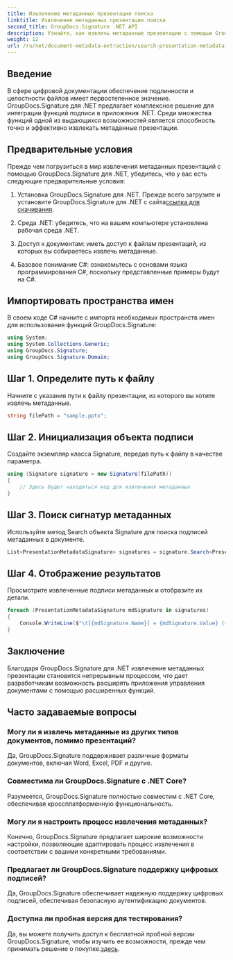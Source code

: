 ```yaml
---
title: Извлечение метаданных презентации поиска
linktitle: Извлечение метаданных презентации поиска
second_title: GroupDocs.Signature .NET API
description: Узнайте, как извлечь метаданные презентации с помощью GroupDocs.Signature для .NET. Расширьте свои возможности управления документами без особых усилий.
weight: 12
url: /ru/net/document-metadata-extraction/search-presentation-metadata-extraction/
---
```

## Введение
В сфере цифровой документации обеспечение подлинности и целостности файлов имеет первостепенное значение. GroupDocs.Signature для .NET предлагает комплексное решение для интеграции функций подписи в приложения .NET. Среди множества функций одной из выдающихся возможностей является способность точно и эффективно извлекать метаданные презентации.
## Предварительные условия
Прежде чем погрузиться в мир извлечения метаданных презентаций с помощью GroupDocs.Signature для .NET, убедитесь, что у вас есть следующие предварительные условия:
1.  Установка GroupDocs.Signature для .NET. Прежде всего загрузите и установите GroupDocs.Signature для .NET с сайта[ссылка для скачивания](https://releases.groupdocs.com/signature/net/).
   
2. Среда .NET: убедитесь, что на вашем компьютере установлена рабочая среда .NET.
   
3. Доступ к документам: иметь доступ к файлам презентаций, из которых вы собираетесь извлечь метаданные.
   
4. Базовое понимание C#: ознакомьтесь с основами языка программирования C#, поскольку представленные примеры будут на C#.

## Импортировать пространства имен
В своем коде C# начните с импорта необходимых пространств имен для использования функций GroupDocs.Signature:
```csharp
using System;
using System.Collections.Generic;
using GroupDocs.Signature;
using GroupDocs.Signature.Domain;
```
## Шаг 1. Определите путь к файлу
Начните с указания пути к файлу презентации, из которого вы хотите извлечь метаданные.
```csharp
string filePath = "sample.pptx";
```
## Шаг 2. Инициализация объекта подписи
Создайте экземпляр класса Signature, передав путь к файлу в качестве параметра.
```csharp
using (Signature signature = new Signature(filePath))
{
    // Здесь будет находиться код для извлечения метаданных
}
```
## Шаг 3. Поиск сигнатур метаданных
Используйте метод Search объекта Signature для поиска подписей метаданных в документе.
```csharp
List<PresentationMetadataSignature> signatures = signature.Search<PresentationMetadataSignature>(SignatureType.Metadata);
```
## Шаг 4. Отображение результатов
Просмотрите извлеченные подписи метаданных и отобразите их детали.
```csharp
foreach (PresentationMetadataSignature mdSignature in signatures)
{
    Console.WriteLine($"\t[{mdSignature.Name}] = {mdSignature.Value} ({mdSignature.Type})");
}
```

## Заключение
Благодаря GroupDocs.Signature для .NET извлечение метаданных презентации становится непрерывным процессом, что дает разработчикам возможность расширять приложения управления документами с помощью расширенных функций.
## Часто задаваемые вопросы
### Могу ли я извлечь метаданные из других типов документов, помимо презентаций?
Да, GroupDocs.Signature поддерживает различные форматы документов, включая Word, Excel, PDF и другие.
### Совместима ли GroupDocs.Signature с .NET Core?
Разумеется, GroupDocs.Signature полностью совместим с .NET Core, обеспечивая кроссплатформенную функциональность.
### Могу ли я настроить процесс извлечения метаданных?
Конечно, GroupDocs.Signature предлагает широкие возможности настройки, позволяющие адаптировать процесс извлечения в соответствии с вашими конкретными требованиями.
### Предлагает ли GroupDocs.Signature поддержку цифровых подписей?
Да, GroupDocs.Signature обеспечивает надежную поддержку цифровых подписей, обеспечивая безопасную аутентификацию документов.
### Доступна ли пробная версия для тестирования?
 Да, вы можете получить доступ к бесплатной пробной версии GroupDocs.Signature, чтобы изучить ее возможности, прежде чем принимать решение о покупке.[здесь](https://releases.groupdocs.com/).